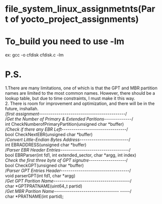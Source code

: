 # file_system_linux_assignmetnts(Part of yocto_project_assignments)
# To_build you need to use -lm </br>
ex: gcc -o cfdisk cfdisk.c -lm</br>
# P.S.</br>
1.There are many limitations, one of which is that the GPT and MBR partition names are limited to the most common names. However, there should be a lookup table, but due to time constraints, I must make it this way.</br>
2. There is room for improvement and optimization, and there will be in the future, inshallah.</br>
/*first assignment--------------------------------------------*/</br>
/*Get the Number of Primary & Extended Paritions--------------*/</br>
int CheckNumberofPrimaryPartition(unsigned char *buffer) </br> 
/*Check if there any EBR Left---------------------------------*/</br>
bool CheckNextEBR(unsigned char *buffer) </br>
/*Convert Little-Endian Bytes Address-------------------------*/</br>
int EBRADDRESS(unsigned char *buffer)</br>
/*Parser EBR Header Entries-----------------------------------*/</br>
bool EBRParser(int fd1, int extended_sector, char *argg, int index) </br>
*Check the first three byte of GPT signutre-------------------*/</br>
bool CheckGPT(unsigned char *buffer)</br>
/*Parser GPT Entries Header-----------------------------------*/</br>
void parserGPT(int fd1, char *argg)</br>
/*Get GPT Parition Name---------------------------------------*/</br>
char *GPTPRATNAME(uint64_t partid)</br>
/*Get MBR Parition Name--------------------------------- -----*/</br>
char *PRATNAME(int partid);

